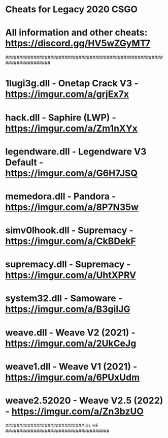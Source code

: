 # Cheats for Legacy 2020 CSGO
# All information and other cheats: https://discord.gg/HV5wZGyMT7
########################################################################
# 1lugi3g.dll - Onetap Crack V3 - https://imgur.com/a/grjEx7x
# hack.dll - Saphire (LWP) - https://imgur.com/a/Zm1nXYx
# legendware.dll - Legendware V3 Default - https://imgur.com/a/G6H7JSQ
# memedora.dll - Pandora - https://imgur.com/a/8P7N35w
# simv0lhook.dll - Supremacy - https://imgur.com/a/CkBDekF     
# supremacy.dll - Supremacy - https://imgur.com/a/UhtXPRV    
# system32.dll - Samoware - https://imgur.com/a/B3giIJG   
# weave.dll - Weave V2 (2021) - https://imgur.com/a/2UkCeJg   
# weave1.dll - Weave V1 (2021) - https://imgur.com/a/6PUxUdm  
# weave2.52020 - Weave V2.5 (2022) - https://imgur.com/a/Zn3bzUO
############################ GL HF #####################################
